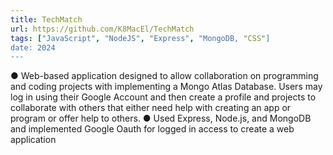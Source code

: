 ```yaml
---
title: TechMatch
url: https://github.com/K8MacEl/TechMatch
tags: ["JavaScript", "NodeJS", "Express", "MongoDB, "CSS"]
date: 2024
---
```


 ● Web-based application designed to allow collaboration on programming and coding projects with implementing a Mongo Atlas Database.  Users may log in using their Google Account and then create a profile and projects to collaborate with others that either need help with creating an app or program or offer help to others. 
● Used Express, Node.js, and MongoDB and implemented Google Oauth for logged in access to create a web application


